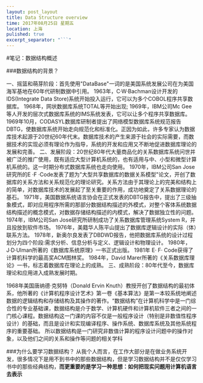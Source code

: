 ```yaml
---
layout: post_layout
title: Data Structure overview
time: 2017年08月25日 星期五
location: 上海
pulished: true
excerpt_separator: "```"
---
```

#笔记：数据结构概述

###数据结构的背景？

一、摇篮和萌芽阶段：首先使用"DataBase"一词的是美国系统发展公司在为美国海军基地在60年代研制数据中引用。
1963年，C·W·Bachman设计开发的IDS(Integrate Data Store)系统开始投入运行，它可以为多个COBOL程序共享数据库。
1968年，网状数据库系统TOTAL等开始出现;
1969年，IBM公司Mc Gee等人开发的层次式数据库系统的IMS系统发表，它可以让多个程序共享数据库。
1969年10月，CODASYL数据库研制者提出了网络模型数据库系统规范报告DBTG，使数据库系统开始走向规范化和标准化。正因为如此，许多专家认为数据库技术起源于20世纪60年代末。数据库技术的产生来源于社会的实际需要，而数据技术的实现必须有理论作为指导，系统的开发和应用又不断地促进数据库理论的发展和完善。
二、发展阶段：20世纪80年代大量商品化的关系数据库系统问世并被广泛的推广使用，既有适应大型计算机系统的，也有适用与中、小型和微型计算机系统的。这一时期分布式数据库系统也走向使用。
1970年，IBM公司San Jose研究所的E ·F ·Code发表了题为"大型共享数据库的数据关系模型"论文，开创了数据库的关系方法和关系规范化的理论研究。关系方法由于其理论上的完美和结构上的简单，对数据库技术的发展起了至关重要的作用，成功地奠定了关系数据理论的基石。
1971年，美国数据系统语言协会在正式发表的DBTG报告中，提出了三级抽象模式，即对应用程序所需的那部分数据结构描述的外模式，对整个客体系统数据结构描述的概念模式，对数据存储结构描述的内模式，解决了数据独立性的问题。
1974年，IBM公司San Jose研究所研制成功了关系数据库管理系统System R，并且投放到软件市场。
1976年，美籍华人陈平山提出了数据库逻辑设计的实际（体）联系方法。
1978年，新奥尔良发表了DBDWD报告，他把数据库系统的设计过程划分为四个阶段:需求分析、信息分析与定义、逻辑设计和物理设计。
1980年，J·D·Ulman所著的《数据库系统原理》一书正式出版。
1981年 E· F· Code获得了计算机科学的最高奖ACM图林奖。
1984年，David Marer所著的《关系数据库理论》一书，标志着数据库在理论上的成熟。
三、成熟阶段：80年代至今，数据库理论和应用进入成熟发展时期。

1968年美国唐纳德·克努特（Donald Ervin Knuth）教授开创了数据结构的最初体系，他所著的《计算机程序设计艺术》第一卷《基本算法》是第一本较系统地阐述数据的逻辑结构和存储结构及其操作的著作。“数据结构”在计算机科学中是一门综合性的专业基础课，数据结构是介于数学、计算机硬件和计算机软件三者之间的一门核心课程。数据结构这一门课的内容不仅是一般程序设计（特别是非数值性程序设计）的基础，而且是设计和实现编译程序、操作系统、数据库系统及其他系统程序的重要基础。
所以数据结构是一门研究非数值计算的程序设计问题中的操作对象，以及他们之间的关系和操作等问题的相关学科

###为什么要学习数据结构？
从我个人而言，在工作大部分是在做业务系统开发，很多情况下是用不到书中的那些数据结构，但是学习数据结构并不是仅仅学习书中的那些经典结构，**而更重要的是学习一种思想：如何把现实问题用计算机语言去表示**
